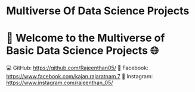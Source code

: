# Multiverse Of Data Science Projects
# 🚀 Welcome to the Multiverse of Basic Data Science Projects 🌐


💻 GitHub: https://github.com/Rajeenthan05/
📘 Facebook: https://www.facebook.com/kajan.rajaratnam.7
📸 Instagram: https://www.instagram.com/rajeenthan_05/

